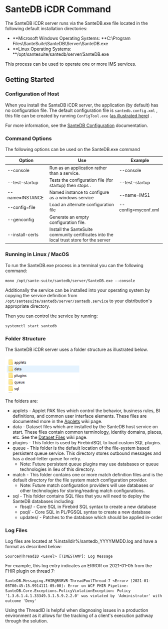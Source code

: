 # SanteDB iCDR Command

The SanteDB iCDR server runs via the SanteDB.exe file located in the following default installation directories:

* **Microsoft Windows Operating Systems: **C:\Program Files\SanteSuite\SanteDB\Server\SanteDB.exe
* **Linux Operating Systems: **/opt/santesuite/santedb/server/SanteDB.exe

This process can be used to operate one or more IMS services.&#x20;

## Getting Started

### Configuration of Host

When you install the SanteDB iCDR server, the application (by default) has no configuration file. The default configuration file is `santedb.config.xml` , this file can be created by running `ConfigTool.exe` ([as illustrated here](configuration-tool/)) .

For more information, see the [SanteDB Configuration](host-configuration-file/) documentation.

### Command Options

The following options can be used on the SanteDB.exe command

| Option          | Use                                                                                     | Example             |
| --------------- | --------------------------------------------------------------------------------------- | ------------------- |
| --console       | Run as an application rather than a service.                                            | --console           |
| --test-startup  | Tests the configuration file (for startup) then stops .                                 | --test-startup      |
| --name=INSTANCE | Named instance to configure as a windows service                                        | --name=IMS1         |
| --config=file   | Load an alternate configuration file                                                    | --config=myconf.xml |
| --genconfig     | Generate an empty configuration file.                                                   |                     |
| --install-certs | Install the SanteSuite community certificates into the local trust store for the server |                     |

### Running in Linux / MacOS

To run the SanteDB.exe process in a terminal you can the following command:

`mono /opt/sante-suite/santedb/server/SanteDB.exe --console`

Additionally the service can be installed into your operating system by copying the service definition from `/opt/santesuite/santedb/server/santedb.service` to your distribution's appropriate directory.

Then you can control the service by running:

`systemctl start santedb`

### Folder Structure

The SanteDB iCDR server uses a folder structure as illustrated below.

![](<../../../.gitbook/assets/image (187).png>)

The folders are:

* applets - Applet PAK files which control the behavior, business rules, BI definitions, and common user interface elements. These files are documented more in the [Applets](../../../developers/applets/) wiki page.
* data - Dataset files which are installed by the SanteDB host service on start. These files contain common terminology, identity domains, places, etc. See the [Dataset Files](../../../developers/applets/distributing-data.md) wiki page.
* plugins - This folder is used by FirebirdSQL to load custom SQL plugins.
* queue - This folder is the default location of the file-system based persistent queue service. This directory stores outbound messages and has a dead-letter queue for retry.&#x20;
  * Note: Future persistent queue plugins may use databases or queue technologies in lieu of this directory.
* match - This folder contains one or more match definition files and is the default directory for the file system match configuration provider.
  * Note: Future match configuration providers will use databases or other technologies for storing/reading match configurations.
* sql  - This folder contains SQL files that you will need to deploy the SanteDB databases including:
  * fbsql/ - Core SQL in Firebird SQL syntax to create a new database
  * psql/ - Core SQL in PL/PGSQL syntax to create a new database
  * updates/ - Patches to the database which should be applied in-order

### Log Files

Log files are located at %installdir%/santedb\_YYYYMMDD.log and have a format as described below:

```
Source@ThreadID <Level> [TIMESTAMP]: Log Message
```

For example, this log entry indicates an ERROR on 2021-01-05 from the FHIR plugin on thread 7:

```
SanteDB.Messaging.FHIR@RSRVR-ThreadPoolThread-7 <Error> [2021-01-05T00:45:15.9914111-05:00]: Error on WCF FHIR Pipeline: SanteDB.Core.Exceptions.PolicyViolationException: Policy '1.3.6.1.4.1.33349.3.1.5.9.2.2.0' was violated by 'Administrator' with outcome 'Deny'
```

Using the ThreadID is helpful when diagnosing issues in a production environment as it allows for the tracking of a client's execution pathway through the solution.
